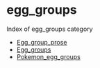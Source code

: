# egg_groups

Index of egg_groups category

- [Egg_group_prose](egg_group_prose.md)
- [Egg_groups](egg_groups.md)
- [Pokemon_egg_groups](pokemon_egg_groups.md)
